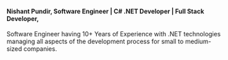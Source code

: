 #### Nishant Pundir, Software Engineer | C# .NET Developer | Full Stack Developer,


Software Engineer having 10+ Years of Experience with .NET technologies managing all aspects of the development process for small to medium-sized companies.

